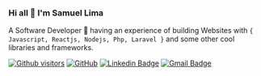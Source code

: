### Hi all :wave: I'm Samuel Lima

A Software Developer :rocket: having an experience of building Websites with `{ Javascript, Reactjs, Nodejs, Php, Laravel }` and some other cool libraries and frameworks.

[![Github visitors](https://visitor-badge.glitch.me/badge?page_id=caioagiani.visitor-badge)](https://github.com/samucka98)
<a href="https://github.com/samucka98"><img src="https://img.shields.io/github/followers/samucka98?style=social" alt="GitHub"></a>
[![Linkedin Badge](https://img.shields.io/badge/-Samuel_Lima-blue?style=flat-square&logo=Linkedin&logoColor=white&link=https://www.linkedin.com/in/samuelibiapinolima/)](https://www.linkedin.com/in/samuelibiapinolima/) 
[![Gmail Badge](https://img.shields.io/badge/-samuelibiapinolima@gmail.com-c14438?style=flat-square&logo=Gmail&logoColor=white&link=mailto:samuelibiapinolima@gmail.com)](mailto:samuelibiapinolima@gmail.com)




<!--
**samucka98/samucka98** is a ✨ _special_ ✨ repository because its `README.md` (this file) appears on your GitHub profile.

Here are some ideas to get you started:

- 🔭 I’m currently working on ...
- 🌱 I’m currently learning ...
- 👯 I’m looking to collaborate on ...
- 🤔 I’m looking for help with ...
- 💬 Ask me about ...
- 📫 How to reach me: ...
- 😄 Pronouns: ...
- ⚡ Fun fact: ...
-->

